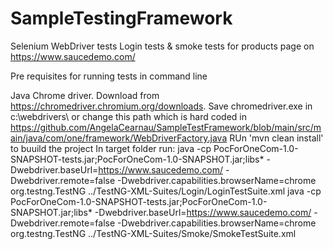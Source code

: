 # SampleTestingFramework
Selenium WebDriver tests
Login tests & smoke tests for products page on
https://www.saucedemo.com/

Pre requisites for running tests in command line

Java
Chrome driver. Download from https://chromedriver.chromium.org/downloads. Save chromedriver.exe in c:\webdrivers\ or change this path which is hard coded in https://github.com/AngelaCearnau/SampleTestFramework/blob/main/src/main/java/com/one/framework/WebDriverFactory.java
RUn 'mvn clean install' to buuild the project 
In target folder run: java -cp PocForOneCom-1.0-SNAPSHOT-tests.jar;PocForOneCom-1.0-SNAPSHOT.jar;libs* -Dwebdriver.baseUrl=https://www.saucedemo.com/ -Dwebdriver.remote=false -Dwebdriver.capabilities.browserName=chrome org.testng.TestNG ../TestNG-XML-Suites/Login/LoginTestSuite.xml java -cp PocForOneCom-1.0-SNAPSHOT-tests.jar;PocForOneCom-1.0-SNAPSHOT.jar;libs* -Dwebdriver.baseUrl=https://www.saucedemo.com/ -Dwebdriver.remote=false -Dwebdriver.capabilities.browserName=chrome org.testng.TestNG ../TestNG-XML-Suites/Smoke/SmokeTestSuite.xml

